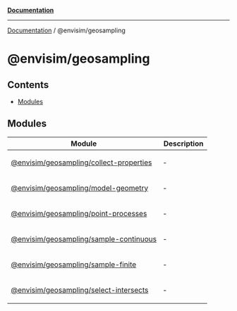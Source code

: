 [**Documentation**](../../README.md)

---

[Documentation](../../README.md) / @envisim/geosampling

# @envisim/geosampling

## Contents

- [Modules](#modules)

## Modules

<table>
<thead>
<tr>
<th>Module</th>
<th>Description</th>
</tr>
</thead>
<tbody>
<tr>
<td>

[@envisim/geosampling/collect-properties](@envisim/geosampling/collect-properties.md)

</td>
<td>

‐

</td>
</tr>
<tr>
<td>

[@envisim/geosampling/model-geometry](@envisim/geosampling/model-geometry.md)

</td>
<td>

‐

</td>
</tr>
<tr>
<td>

[@envisim/geosampling/point-processes](@envisim/geosampling/point-processes.md)

</td>
<td>

‐

</td>
</tr>
<tr>
<td>

[@envisim/geosampling/sample-continuous](@envisim/geosampling/sample-continuous.md)

</td>
<td>

‐

</td>
</tr>
<tr>
<td>

[@envisim/geosampling/sample-finite](@envisim/geosampling/sample-finite.md)

</td>
<td>

‐

</td>
</tr>
<tr>
<td>

[@envisim/geosampling/select-intersects](@envisim/geosampling/select-intersects.md)

</td>
<td>

‐

</td>
</tr>
</tbody>
</table>
